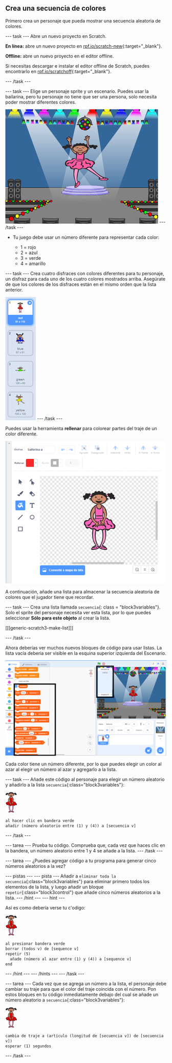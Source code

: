 ## Crea una secuencia de colores

Primero crea un personaje que pueda mostrar una secuencia aleatoria de colores.

\--- task \--- Abre un nuevo proyecto en Scratch.

**En línea:** abre un nuevo proyecto en [rpf.io/scratch-new](https://rpf.io/scratch-new){:target="_blank"}.

**Offline:** abre un nuevo proyecto en el editor offline.

Si necesitas descargar e instalar el editor offline de Scratch, puedes encontrarlo en [rpf.io/scratchoff](https://rpf.io/scratchoff){:target="_blank"}.

\--- /task \---

\--- task \--- Elige un personaje sprite y un escenario. Puedes usar la bailarina, pero tu personaje no tiene que ser una persona, solo necesita poder mostrar diferentes colores.

![screenshot](images/colour-sprite.png) \--- /task \---

+ Tu juego debe usar un número diferente para representar cada color:
    
    + 1 = rojo
    + 2 = azul
    + 3 = verde
    + 4 = amarillo

\--- task \--- Crea cuatro disfraces con colores diferentes para tu personaje, un disfraz para cada uno de los cuatro colores mostrados arriba. Asegúrate de que los colores de los disfraces están en el mismo orden que la lista anterior.

![screenshot](images/colour-costume.png) \--- /task \---

Puedes usar la herramienta **rellenar** para colorear partes del traje de un color diferente.

![color-a-shape](images/color-a-shape.png)

A continuación, añade una lista para almacenar la secuencia aleatoria de colores que el jugador tiene que recordar.

\--- task \--- Crea una lista llamada `secuencia`{: class = "block3variables"}. Solo el sprite del personaje necesita ver esta lista, por lo que puedes seleccionar **Sólo para este objeto** al crear la lista.

[[[generic-scratch3-make-list]]]

\--- /task \---

Ahora deberías ver muchos nuevos bloques de código para usar listas. La lista vacía debería ser visible en la esquina superior izquierda del Escenario.

![screenshot](images/colour-list-blocks-annotated.png)

Cada color tiene un número diferente, por lo que puedes elegir un color al azar al elegir un número al azar y agregarlo a la lista.

\--- task \--- Añade este código al personaje para elegir un número aleatorio y añadirlo a la lista `secuencia`{:class="block3variables"}:

![ballerina](images/ballerina.png)

```blocks3
al hacer clic en bandera verde
añadir (número aleatorio entre (1) y (4)) a [secuencia v]
```

\--- /task \---

\--- tarea \--- Prueba tu código. Comprueba que, cada vez que haces clic en la bandera, un número aleatorio entre 1 y 4 se añade a la lista. \--- /task \---

\--- tarea \--- ¿Puedes agregar código a tu programa para generar cinco números aleatorios a la vez?

\--- pistas \--- \--- pista \--- Añadir a `eliminar toda la secuencia`{:class="block3variables"} para eliminar primero todos los elementos de la lista, y luego añadir un bloque `repetir`{:class="block3control"} que añade cinco números aleatorios a la lista. \--- /hint \--- \--- hint \---

Así es como debería verse tu c'odigo:

![bailarina](images/ballerina.png)

```blocks3
al presionar bandera verde
borrar (todos v) de [sequence v]
repetir (5) 
  añade (número al azar entre (1) y (4)) a [sequence v]
end
```

\--- /hint \--- \--- /hints \--- \--- /task \---

\--- tarea \--- Cada vez que se agrega un número a la lista, el personaje debe cambiar su traje para que el color del traje coincida con el número. Pon estos bloques en tu código inmediatamente debajo del cual se añade un número aleatorio a `secuencia`{:class="block3variables"}:

![bailarina](images/ballerina.png)

```blocks3
cambia de traje a (artículo (longitud de [secuencia v]) de [secuencia v])
esperar (1) segundos
```

\--- /task \---